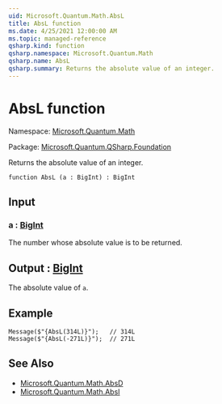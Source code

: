 ```yaml
---
uid: Microsoft.Quantum.Math.AbsL
title: AbsL function
ms.date: 4/25/2021 12:00:00 AM
ms.topic: managed-reference
qsharp.kind: function
qsharp.namespace: Microsoft.Quantum.Math
qsharp.name: AbsL
qsharp.summary: Returns the absolute value of an integer.
---
```


# AbsL function

Namespace: [Microsoft.Quantum.Math](xref:Microsoft.Quantum.Math)

Package: [Microsoft.Quantum.QSharp.Foundation](https://nuget.org/packages/Microsoft.Quantum.QSharp.Foundation)


Returns the absolute value of an integer.

```qsharp
function AbsL (a : BigInt) : BigInt
```


## Input

### a : [BigInt](xref:microsoft.quantum.qsharp.valueliterals#bigint-literals)

The number whose absolute value is to be returned.



## Output : [BigInt](xref:microsoft.quantum.qsharp.valueliterals#bigint-literals)

The absolute value of `a`.

## Example

```qsharpMessage($"{AbsL(314L)}");   // 314LMessage($"{AbsL(-271L)}");  // 271L```

## See Also

- [Microsoft.Quantum.Math.AbsD](xref:Microsoft.Quantum.Math.AbsD)
- [Microsoft.Quantum.Math.AbsI](xref:Microsoft.Quantum.Math.AbsI)